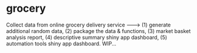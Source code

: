 # grocery
Collect data from online grocery delivery service ---> (1) generate additional random data, (2) package the data &amp; functions, (3) market basket analysis report, (4) descriptive summary shiny app dashboard, (5) automation tools shiny app dashboard. WIP...
